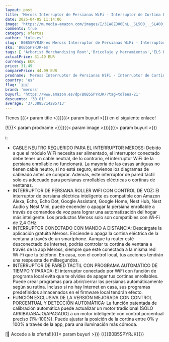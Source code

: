 ```yaml
---
layout: post
title: 'Meross Interruptor de Persianas WiFi - Interruptor de Cortina LED Inteligentes  Compatible con Alexa y Google Assistant  Control por Porcentaje  2.4GHz  2 Piezas  Necesita Cable Neutro '
date: 2025-04-05 11:14:06
image: 'https://m.media-amazon.com/images/I/31W8ZDO0EnL._SL500_._SL400_.jpg'
comments: true
category: ofertas
author: 'tole.es'
slug: 'B0B5SPYRJK-es Meross Interruptor de Persianas WiFi - Interruptor de...'
sku: 'B0B5SPYRJK-es'
tags: [ 'Arborist Merchandising Root','Bricolaje y herramientas','ELS ES','Electrcicité','Instalación eléctrica','Interruptores de persianas y puertas automáticas','Interruptores y reguladores de luz','Self Service','Special Features Stores','alexa','f8a41b96-6bb6-4d7d-bb5b-67f8fcd7c327_0','f8a41b96-6bb6-4d7d-bb5b-67f8fcd7c327_1701','f8a41b96-6bb6-4d7d-bb5b-67f8fcd7c327_5101','meross','🇪🇸', ]
actualPrice: 31.49 EUR
currency: EUR
price: 31.49
comparePrice: 44.99 EUR
prodname: 'Meross Interruptor de Persianas WiFi - Interruptor de Cortina LED Inteligentes  Compatible con Alexa y Google Assistant  Control por Porcentaje  2.4GHz  2 Piezas  Necesita Cable Neutro '
country: 'es'
flag: '🇪🇸'
brand: 'meross'
buyurl: 'https://www.amazon.es/dp/B0B5SPYRJK/?tag=tolees-21'
descuento: '30.01'
average: '37.3885714285713'
---
```


Tienes [{{< param title >}}]({{< param buyurl >}}) en el siguiente enlace!

[![{{< param prodname >}}]({{< param image >}})]({{< param buyurl >}})

ℹ️:

- CABLE NEUTRO REQUERIDO PARA EL INTERRUPTOR MEROSS: Debido a que el módulo WiFi necesita ser alimentado, el interruptor conectado debe tener un cable neutral, de lo contrario, el interruptor WiFi de la persiana enrollable no funcionará. La mayoría de las casas antiguas no tienen cable neutro, si no está seguro, envíenos los diagramas de cableado antes de comprar. Además, este interruptor de pared táctil solo es adecuado para persianas enrollables eléctricas o cortinas de ventanas.
- INTERRUPTOR DE PERSIANA ROLLER WIFI CON CONTROL DE VOZ: El interruptor de persiana eléctrica inteligente es compatible con Amazon Alexa, Echo, Echo Dot, Google Assistant, Google Home, Nest Hub, Nest Audio y Nest Mini, puede encender o apagar la persiana enrollable a través de comandos de voz para lograr una automatización del hogar más inteligente. Los productos Meross solo son compatibles con Wi-Fi de 2,4 GHz.
- INTERRUPTOR CONECTADO CON MANDO A DISTANCIA: Descárgate la aplicación gratuita Meross. Enciende o apaga la cortina eléctrica de la ventana a través de un smartphone. Aunque tu router esté desconectado de Internet, podrás controlar tu cortina de ventana a través de la app Meross, siempre que esté conectada a la misma red Wi-Fi que tu teléfono. En casa, con el control local, tus acciones tendrán una respuesta de milisegundos.
- INTERRUPTOR DE PARED TÁCTIL CON PROGRAMA AUTOMÁTICO DE TIEMPO Y PARADA: El interruptor conectado por WiFi con función de programa local evita que te olvides de apagar tus cortinas enrollables. Puede crear programas para abrir/cerrar las persianas automáticamente según su rutina. Incluso si no hay Internet en casa, sus programas predefinidos almacenados en el firmware local tendrán efecto.
- FUNCIÓN EXCLUSIVA DE LA VERSIÓN MEJORADA CON CONTROL PORCENTUAL Y DETECCIÓN AUTOMÁTICA: La función patentada de calibración automática puede actualizar un motor tradicional (SÓLO ARRIBA/ABAJO/APAGADO) a un motor inteligente con control porcentual preciso (1%-100%). Puede ajustar la posición de la cortina entre 0% y 100% a través de la app, para una iluminación más cómoda.

[🛒 Accede a la oferta!!]({{< param buyurl >}})
{{<world>}}B0B5SPYRJK{{</world>}}
